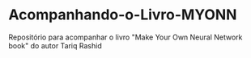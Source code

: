 # Acompanhando-o-Livro-MYONN
Repositório para acompanhar o livro "Make Your Own Neural Network book" do autor Tariq Rashid

